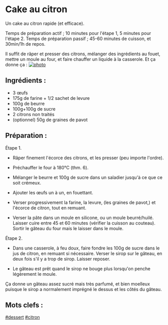 Cake au citron
==============

Un cake au citron rapide (et efficace). 

Temps de préparation actif ; 10 minutes pour l'étape 1, 5 minutes pour l'étape 2. 
Temps de préparation passif ; 45-60 minutes de cuisson, et 30min/1h de repos.

Il suffit de râper et presser des citrons, mélanger des ingrédients au fouet, mettre un moule au four, et faire chauffer un liquide à la casserole. Et ça donne ça :
[![photo](https://farm9.staticflickr.com/8093/8567325955_8244251310_z_d.jpg)](http://www.flickr.com/photos/eisaru/8567325955/)

Ingrédients :
-------------

- 3 œufs
- 175g de farine + 1/2 sachet de levure
- 100g de beurre
- 100g+100g de sucre
- 2 citrons non traités
- (optionnel) 50g de graines de pavot

Préparation :
-------------

Étape 1.

* Râper finement l'écorce des citrons, et les presser (peu importe l'ordre).

* Préchauffer le four à 180°C (thm. 6).

* Mélanger le beurre et 100g de sucre dans un saladier jusqu'à ce que ce soit crémeux.

* Ajouter les œufs un à un, en fouettant.

* Verser progressivement la farine, la levure, (les graines de pavot,) et l'écorce de citron, tout en remuant.

* Verser la pâte dans un moule en silicone, ou un moule beurré/huilé. Laisser cuire entre 45 et 60 minutes (vérifier la cuisson au couteau). Sortir le gâteau du four mais le laisser dans le moule.

Étape 2.

* Dans une casserole, à feu doux, faire fondre les 100g de sucre dans le jus de citron, en remuant si nécessaire. Verser le sirop sur le gâteau, en deux fois s'il y a trop de sirop. Laisser reposer.

* Le gâteau est prêt quand le sirop ne bouge plus lorsqu'on penche légèrement le moule.

Ça donne un gâteau assez sucré mais très parfumé, et bien moelleux puisque le sirop a normalement imprégné le dessus et les côtés du gâteau.

Mots clefs :
----------------

[#dessert](index.dessert.html)
[#citron](index.citron.html)
